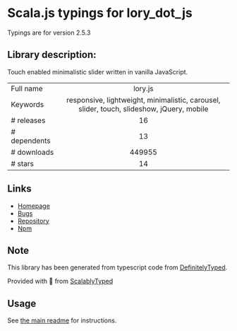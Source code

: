 
# Scala.js typings for lory_dot_js

Typings are for version 2.5.3

## Library description:
Touch enabled minimalistic slider written in vanilla JavaScript.

|                    |                 |
| ------------------ | :-------------: |
| Full name          | lory.js |
| Keywords           | responsive, lightweight, minimalistic, carousel, slider, touch, slideshow, jQuery, mobile |
| # releases         | 16 |
| # dependents       | 13 |
| # downloads        | 449955 |
| # stars            | 14 |

## Links
- [Homepage](https://github.com/meandmax/lory#readme)
- [Bugs](https://github.com/meandmax/lory/issues)
- [Repository](https://github.com/meandmax/lory)
- [Npm](https://www.npmjs.com/package/lory.js)
    


## Note
This library has been generated from typescript code from [DefinitelyTyped](https://definitelytyped.org).

Provided with :purple_heart: from [ScalablyTyped](https://github.com/oyvindberg/ScalablyTyped)

## Usage
See [the main readme](../../readme.md) for instructions.


